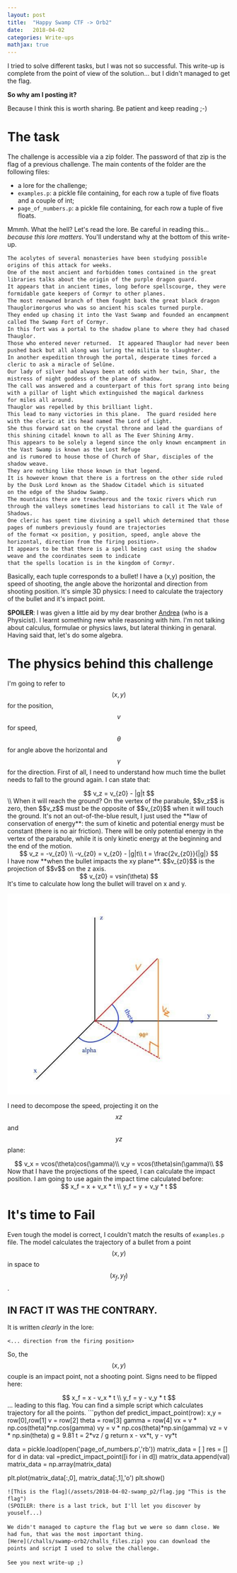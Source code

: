 ```yaml
---
layout: post
title:  "Happy Swamp CTF -> Orb2"
date:   2018-04-02
categories: Write-ups
mathjax: true
---
```

<!-- <script type="text/javascript" src="http://cdn.mathjax.org/mathjax/latest/MathJax.js?config=TeX-AMS-MML_HTMLorMML"></script> -->
I tried to solve different tasks, but I was not so successful.
This write-up is complete from the point of view of the solution... but I didn't managed to get the flag.

**So why am I posting it?**

Because I think this is worth sharing. Be patient and keep reading ;-)

# The task
The challenge is accessible via a zip folder. The password of that zip is the flag
of a previous challenge. The main contents of the folder are the following files:
* a lore for the challenge;
* `examples.p`: a pickle file containing, for each row a tuple of five floats and a couple of int;
* `page_of_numbers.p`: a pickle file containing, for each row a tuple of five floats.

Mmmh. What the hell?
Let's read the lore. Be careful in reading this... *because this lore matters*.
You'll understand why at the bottom of this write-up.

```
The acolytes of several monasteries have been studying possible origins of this attack for weeks.  
One of the most ancient and forbidden tomes contained in the great libraries talks about the origin of the purple dragon guard.  
It appears that in ancient times, long before spellscourge, they were formidable gate keepers of Cormyr to other planes.  
The most renowned branch of them fought back the great black dragon Thauglorimorgorus who was so ancient his scales turned purple.  
They ended up chasing it into the Vast Swamp and founded an encampment called The Swamp Fort of Cormyr.
In this fort was a portal to the shadow plane to where they had chased Thauglor.  
Those who entered never returned.  It appeared Thauglor had never been pushed back but all along was luring the militia to slaughter.  
In another expedition through the portal, desperate times forced a cleric to ask a miracle of Selûne.  
Our lady of silver had always been at odds with her twin, Shar, the mistress of night goddess of the plane of shadow.  
The call was answered and a counterpart of this fort sprang into being with a pillar of light which extinguished the magical darkness
for miles all around.  
Thauglor was repelled by this brilliant light.
This lead to many victories in this plane.  The guard resided here with the cleric at its head named The Lord of Light.  
She thus forward sat on the crystal throne and lead the guardians of this shining citadel known to all as The Ever Shining Army.
This appears to be solely a legend since the only known encampment in the Vast Swamp is known as the Lost Refuge
and is rumored to house those of Church of Shar, disciples of the shadow weave.  
They are nothing like those known in that legend.  
It is however known that there is a fortress on the other side ruled by the Dusk Lord known as the Shadow Citadel which is situated
on the edge of the Shadow Swamp.  
The mountains there are treacherous and the toxic rivers which run through the valleys sometimes lead historians to call it The Vale of Shadows.
One cleric has spent time divining a spell which determined that those pages of numbers previously found are trajectories
of the format <x position, y position, speed, angle above the horizontal, direction from the firing position>.  
It appears to be that there is a spell being cast using the shadow weave and the coordinates seem to indicate
that the spells location is in the kingdom of Cormyr.
```

Basically, each tuple corresponds to a bullet! I have a (x,y) position, the speed of shooting,
the angle above the horizontal and direction from shooting position.
It's simple 3D physics: I need to calculate the trajectory of the bullet and it's impact point.

**SPOILER**: I was given a little aid by my dear brother [Andrea](https://andreajens.gamejolt.io/) (who is a Physicist).
I learnt something new while reasoning with him. I'm not talking about calculus, formulae or physics laws, but lateral thinking in genaral.
Having said that, let's do some algebra.

# The physics behind this challenge
I'm going to refer to $$(x,y)$$ for the position, $$v$$ for speed, $$\theta$$ for angle above the horizontal and $$\gamma$$ for the direction.
First of all, I need to understand how much time the bullet needs to fall to the ground again.
I can state that:
<center>
$$
v_z = v_{z0} - |g|t
$$
</center>
\\
When it will reach the ground? On the vertex of the parabule, $$v_z$$ is zero, then $$v_z$$ must be
the opposite of $$v_{z0}$$ when it will touch the ground. It's not an out-of-the-blue result, I just used the **law of conservation of energy**:
the sum of kinetic and potential energy must be constant (there is no air friction). There will be only potential energy in the vertex of
the parabule, while it is only kinetic energy at the beginning and the end of the motion.

<center>
$$
v_z = -v_{z0} \\
-v_{z0} = v_{z0} - |g|t\\
t = \frac{2v_{z0}}{|g|}
$$
</center>
I have now **when the bullet impacts the xy plane**. $$v_{z0}$$ is the projection of $$v$$ on the z axis.
<center>
$$
v_{z0} = vsin(\theta)
$$
</center>
It's time to calculate how long the bullet will travel on x and y.

![This is our settings](/assets/2018-04-02-swamp_p2/3dplane.jpg "This is our settings")

I need to decompose the speed, projecting it on the $$xz$$ and $$yz$$ plane:
<center>
$$
v_x = vcos(\theta)cos(\gamma)\\
v_y = vcos(\theta)sin(\gamma)\\
$$
</center>
Now that I have the projections of the speed, I can calculate the impact position.
I am going to use again the impact time calculated before:
<center>
$$
x_f = x + v_x * t \\
y_f = y + v_y * t
$$
</center>

# It's time to Fail
Even tough the model is correct, I couldn't match the results of `examples.p` file.
The model calculates the trajectory of a bullet from a point $$(x,y)$$ in space to $$(x_f, y_f)$$.

## IN FACT IT WAS THE CONTRARY.

It is written *clearly* in the lore:

```
<... direction from the firing position>
```
So, the $$(x,y)$$ couple is an impact point, not a shooting point.
Signs need to be flipped here:
<center>
$$
x_f = x - v_x * t \\
y_f = y - v_y * t
$$
</center>
... leading to this flag. You can find a simple script which calculates trajectory for all the points.
```python
def predict_impact_point(row):
    x,y = row[0],row[1]
    v = row[2]
    theta = row[3]
    gamma = row[4]
    vx = v * np.cos(theta)*np.cos(gamma)
    vy = v * np.cos(theta)*np.sin(gamma)
    vz = v * np.sin(theta)
    g = 9.81
    t = 2*vz / g
    return x - vx*t, y - vy*t

data = pickle.load(open('page_of_numbers.p','rb'))
matrix_data = [ ]
res = []
for d in data:
    val =predict_impact_point([i for i in d])
    matrix_data.append(val)
matrix_data = np.array(matrix_data)

plt.plot(matrix_data[:,0], matrix_data[:,1],'o')
plt.show()
```
![This is the flag](/assets/2018-04-02-swamp_p2/flag.jpg "This is the flag")
(SPOILER: there is a last trick, but I'll let you discover by youself...)

We didn't managed to capture the flag but we were so damn close. We had fun, that was the most important thing.
[Here](/challs/swamp-orb2/challs_files.zip) you can download the points and script I used to solve the challenge.

See you next write-up ;)

